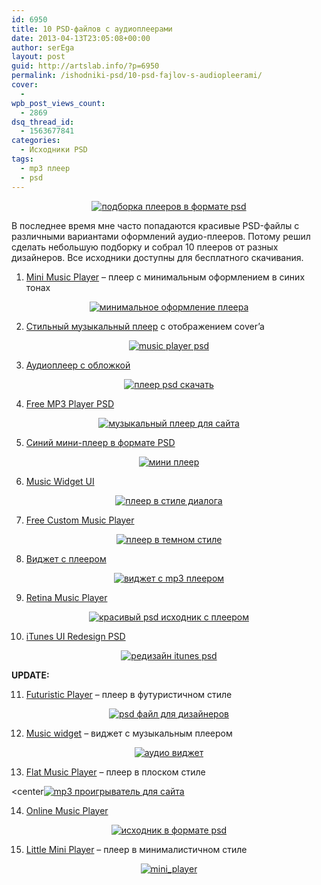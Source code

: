 ```yaml
---
id: 6950
title: 10 PSD-файлов с аудиоплеерами
date: 2013-04-13T23:05:08+00:00
author: serEga
layout: post
guid: http://artslab.info/?p=6950
permalink: /ishodniki-psd/10-psd-fajlov-s-audiopleerami/
cover:
  - 
wpb_post_views_count:
  - 2869
dsq_thread_id:
  - 1563677841
categories:
  - Исходники PSD
tags:
  - mp3 плеер
  - psd
---
```

<center>
  <a href="http://img.artslab.info/pleeri_podborka_psd.jpg"><img src="http://img.artslab.info/pleeri_podborka_psd-300x300.jpg" alt="подборка плееров в формате psd" class="aligncenter size-medium wp-image-6996" srcset="http://img.artslab.info/pleeri_podborka_psd-300x300.jpg 300w, http://img.artslab.info/pleeri_podborka_psd-100x100.jpg 100w, http://img.artslab.info/pleeri_podborka_psd-150x150.jpg 150w, http://img.artslab.info/pleeri_podborka_psd.jpg 400w" sizes="(max-width: 300px) 100vw, 300px" /></a>
</center>

В последнее время мне часто попадаются красивые PSD-файлы с различными вариантами оформлений аудио-плееров. Потому решил сделать небольшую подборку и собрал 10 плееров от разных дизайнеров. Все исходники доступны для бесплатного скачивания.

<!--more-->

1. [Mini Music Player](http://dribbble.com/shots/1005426-Free-psd-Mini-Music-Player) &#8211; плеер с минимальным оформлением в синих тонах

<center>
  <a href="http://img.artslab.info/music_player_1x.png"><img src="http://img.artslab.info/music_player_1x-300x225.png" alt="минимальное оформление плеера" class="aligncenter size-medium wp-image-6951" srcset="http://img.artslab.info/music_player_1x-300x225.png 300w, http://img.artslab.info/music_player_1x.png 400w" sizes="(max-width: 300px) 100vw, 300px" /></a>
</center>

2. [Стильный музыкальный плеер](http://seann.biz/index.php/posts/free-music-player-psd) с отображением cover&#8217;a

<center>
  <a href="http://img.artslab.info/psd_music_player.jpg"><img src="http://img.artslab.info/psd_music_player-300x225.jpg" alt="music player psd" class="aligncenter size-medium wp-image-6952" srcset="http://img.artslab.info/psd_music_player-300x225.jpg 300w, http://img.artslab.info/psd_music_player.jpg 800w" sizes="(max-width: 300px) 100vw, 300px" /></a>
</center>

3. [Аудиоплеер с обложкой](http://dribbble.com/shots/1000207-Music-Player)

<center>
  <a href="http://img.artslab.info/mp3_player_psd_file.png"><img src="http://img.artslab.info/mp3_player_psd_file-300x225.png" alt="плеер psd скачать" class="aligncenter size-medium wp-image-6954" srcset="http://img.artslab.info/mp3_player_psd_file-300x225.png 300w, http://img.artslab.info/mp3_player_psd_file.png 400w" sizes="(max-width: 300px) 100vw, 300px" /></a>
</center>

4. <a href="http://www.andexdesign.com/mp3-player/" target="_blank">Free MP3 Player PSD</a>

<center>
  <a href="http://img.artslab.info/mp3_player_psd_free.jpg"><img src="http://img.artslab.info/mp3_player_psd_free-300x110.jpg" alt="музыкальный плеер для сайта" class="aligncenter size-medium wp-image-6984" srcset="http://img.artslab.info/mp3_player_psd_free-300x110.jpg 300w, http://img.artslab.info/mp3_player_psd_free.jpg 540w" sizes="(max-width: 300px) 100vw, 300px" /></a>
</center>

5. <a href="http://365psd.com/day/3-213/" target="_blank">Синий мини-плеер в формате PSD</a>

<center>
  <a href="http://img.artslab.info/miniplayer_psd.jpg"><img src="http://img.artslab.info/miniplayer_psd-300x145.jpg" alt="мини плеер" class="aligncenter size-medium wp-image-6985" srcset="http://img.artslab.info/miniplayer_psd-300x145.jpg 300w, http://img.artslab.info/miniplayer_psd.jpg 419w" sizes="(max-width: 300px) 100vw, 300px" /></a>
</center>

6. <a href="http://dribbble.com/shots/847713-Freebie-Music-Widget-UI" target="_blank">Music Widget UI</a>

<center>
  <a href="http://img.artslab.info/audio_psd.jpg"><img src="http://img.artslab.info/audio_psd-300x230.jpg" alt="плеер в стиле диалога" class="aligncenter size-medium wp-image-6986" srcset="http://img.artslab.info/audio_psd-300x230.jpg 300w, http://img.artslab.info/audio_psd.jpg 360w" sizes="(max-width: 300px) 100vw, 300px" /></a>
</center>

7. <a href="http://www.pixel-fabric.com/free-custom-music-player-5" target="_blank">Free Custom Music Player</a>

<center>
  <a href="http://img.artslab.info/temnii_player.jpg"><img src="http://img.artslab.info/temnii_player-300x76.jpg" alt="плеер в темном стиле" class="aligncenter size-medium wp-image-6987" srcset="http://img.artslab.info/temnii_player-300x76.jpg 300w, http://img.artslab.info/temnii_player.jpg 517w" sizes="(max-width: 300px) 100vw, 300px" /></a>
</center>

8. [Виджет с плеером](http://dribbble.com/shots/1002000-Player-Widget)

<center>
  <a href="http://img.artslab.info/playerwidget.png"><img src="http://img.artslab.info/playerwidget-300x225.png" alt="виджет с mp3 плеером" class="aligncenter size-medium wp-image-6953" srcset="http://img.artslab.info/playerwidget-300x225.png 300w, http://img.artslab.info/playerwidget.png 400w" sizes="(max-width: 300px) 100vw, 300px" /></a>
</center>

9. [Retina Music Player](http://dribbble.com/shots/880089-Music-Player-Rebound)

<center>
  <a href="http://img.artslab.info/Retina-Music-Player-580x435.jpg"><img src="http://img.artslab.info/Retina-Music-Player-580x435-300x225.jpg" alt="красивый psd исходник с плеером" class="aligncenter size-medium wp-image-6989" srcset="http://img.artslab.info/Retina-Music-Player-580x435-300x225.jpg 300w, http://img.artslab.info/Retina-Music-Player-580x435.jpg 580w" sizes="(max-width: 300px) 100vw, 300px" /></a>
</center>

10. [iTunes UI Redesign PSD](http://dribbble.com/shots/937645-iTunes-UI-Redesign-with-PSD)

<center>
  <a href="http://img.artslab.info/Full-iTunes-Redesign-with-White-BG-.png"><img src="http://img.artslab.info/Full-iTunes-Redesign-with-White-BG--300x168.png" alt="редизайн itunes psd" class="aligncenter size-medium wp-image-6990" srcset="http://img.artslab.info/Full-iTunes-Redesign-with-White-BG--300x168.png 300w, http://img.artslab.info/Full-iTunes-Redesign-with-White-BG--1024x575.png 1024w, http://img.artslab.info/Full-iTunes-Redesign-with-White-BG-.png 1366w" sizes="(max-width: 300px) 100vw, 300px" /></a>
</center>

**UPDATE:**

11. [Futuristic Player](http://freebiesbug.com/psd-freebies/futuristic-music-player/) &#8211; плеер в футуристичном стиле

<center>
  <a href="http://img.artslab.info/futuristichni_pleer.jpg"><img src="http://img.artslab.info/futuristichni_pleer-300x174.jpg" alt="psd файл для дизайнеров" class="aligncenter size-medium wp-image-7233" srcset="http://img.artslab.info/futuristichni_pleer-300x174.jpg 300w, http://img.artslab.info/futuristichni_pleer.jpg 580w" sizes="(max-width: 300px) 100vw, 300px" /></a>
</center>

12. [Music widget](http://dribbble.com/shots/1094595-Music-widget-Inspiration-PSD-GIF) &#8211; виджет с музыкальным плеером

<center>
  <a href="http://img.artslab.info/ishodnik_mp3-pleera_psd.gif"><img src="http://img.artslab.info/ishodnik_mp3-pleera_psd-300x225.gif" alt="аудио виджет" class="aligncenter size-medium wp-image-7234" /></a>
</center>

13. [Flat Music Player](http://www.fauchet-ludovic.fr/freebies/flat-music-player/) &#8211; плеер в плоском стиле

<center[<img src="http://img.artslab.info/flat-player-music-300x225.png" alt="mp3 проигрыватель для сайта" class="aligncenter size-medium wp-image-7235" srcset="http://img.artslab.info/flat-player-music-300x225.png 300w, http://img.artslab.info/flat-player-music.png 800w" sizes="(max-width: 300px) 100vw, 300px" />](http://img.artslab.info/flat-player-music.png)</center>

14. [Online Music Player](http://dribbble.com/shots/1044187-Freebie-Online-Music-Player)

<center>
  <a href="http://img.artslab.info/media_player_psd.jpg"><img src="http://img.artslab.info/media_player_psd-300x217.jpg" alt="исходник в формате psd" class="aligncenter size-medium wp-image-7236" srcset="http://img.artslab.info/media_player_psd-300x217.jpg 300w, http://img.artslab.info/media_player_psd.jpg 580w" sizes="(max-width: 300px) 100vw, 300px" /></a>
</center>

15. [Little Mini Player](http://dribbble.com/shots/999098-Little-Player-Animated?list=users) &#8211; плеер в минималистичном стиле

<center>
  <a href="http://img.artslab.info/mini_player.jpg"><img src="http://img.artslab.info/mini_player-300x186.jpg" alt="mini_player" class="aligncenter size-medium wp-image-7237" srcset="http://img.artslab.info/mini_player-300x186.jpg 300w, http://img.artslab.info/mini_player.jpg 580w" sizes="(max-width: 300px) 100vw, 300px" /></a>
</center>